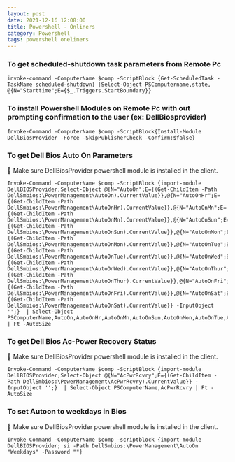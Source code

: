 ```yaml
---
layout: post
date: 2021-12-16 12:08:00
title: Powershell - Onliners
category: Powershell
tags: powershell oneliners
---
```



### To get scheduled-shutdown task parameters from Remote Pc

```
invoke-command -ComputerName $comp -ScriptBlock {Get-ScheduledTask -TaskName scheduled-shutdown} |Select-Object PSComputername,state, @{N="Starttime";E={$_.Triggers.StartBoundary}}
```

### To install Powershell Modules on Remote Pc with out prompting confirmation to the user (ex: DellBiosprovider)

```
Invoke-Command -ComputerName $comp -ScriptBlock{Install-Module DellBiosProvider -Force -SkipPublisherCheck -Confirm:$false} 
```

### To get Dell Bios Auto On Parameters

👿 Make sure DellBiosProvider powershell module is installed in the client. 

```
Invoke-Command -ComputerName $comp -ScriptBlock {import-module DellBIOSProvider;Select-Object @{N="AutoOn";E={(Get-ChildItem -Path DellSmbios:\PowerManagement\AutoOn).CurrentValue}},@{N="AutoOnHr";E={(Get-ChildItem -Path DellSmbios:\PowerManagement\AutoOnHr).CurrentValue}},@{N="AutoOnMn";E={(Get-ChildItem -Path DellSmbios:\PowerManagement\AutoOnMn).CurrentValue}},@{N="AutoOnSun";E={(Get-ChildItem -Path DellSmbios:\PowerManagement\AutoOnSun).CurrentValue}},@{N="AutoOnMon";E={(Get-ChildItem -Path DellSmbios:\PowerManagement\AutoOnMon).CurrentValue}},@{N="AutoOnTue";E={(Get-ChildItem -Path DellSmbios:\PowerManagement\AutoOnTue).CurrentValue}},@{N="AutoOnWed";E={(Get-ChildItem -Path DellSmbios:\PowerManagement\AutoOnWed).CurrentValue}},@{N="AutoOnThur";E={(Get-ChildItem -Path DellSmbios:\PowerManagement\AutoOnThur).CurrentValue}},@{N="AutoOnFri";E={(Get-ChildItem -Path DellSmbios:\PowerManagement\AutoOnFri).CurrentValue}},@{N="AutoOnSat";E={(Get-ChildItem -Path DellSmbios:\PowerManagement\AutoOnSat).CurrentValue}} -InputObject '';}  | Select-Object PSComputerName,AutoOn,AutoOnHr,AutoOnMn,AutoOnSun,AutoOnMon,AutoOnTue,AutoOnWed,AutoOnThur,AutoOnFri,AutoOnSat | Ft -AutoSize
```

### To get Dell Bios Ac-Power Recovery Status

👿 Make sure DellBiosProvider powershell module is installed in the client. 

```
Invoke-Command -ComputerName $comp -ScriptBlock {import-module DellBIOSProvider;Select-Object @{N="AcPwrRcvry";E={(Get-ChildItem -Path DellSmbios:\PowerManagement\AcPwrRcvry).CurrentValue}} -InputObject '';}  | Select-Object PSComputerName,AcPwrRcvry | Ft -AutoSize
```

### To set Autoon to weekdays in Bios

👿 Make sure DellBiosProvider powershell module is installed in the client. 

```
Invoke-Command -ComputerName $comp -scriptblock {import-module DellBIOSProvider; si -Path DellSmbios:\PowerManagement\AutoOn "Weekdays" -Password ""}
```
